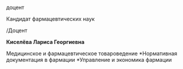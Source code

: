 доцент

Кандидат фармацевтических наук

/Доцент

**Киселёва Лариса Георгиевна**

Медицинское и фармацевтическое товароведение
	*Нормативная документация в фармации
	*Управление и экономика фармации